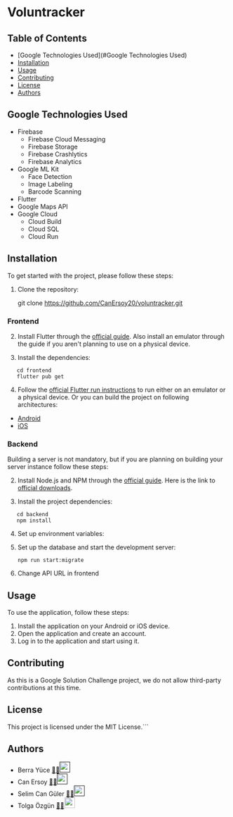 # Voluntracker



## Table of Contents

- [Google Technologies Used](#Google Technologies Used)
- [Installation](#installation)
- [Usage](#usage)
- [Contributing](#contributing)
- [License](#license)
- [Authors](#authors)

## Google Technologies Used

- Firebase
  - Firebase Cloud Messaging
  - Firebase Storage
  - Firebase Crashlytics
  - Firebase Analytics
- Google ML Kit
  - Face Detection
  - Image Labeling
  - Barcode Scanning
- Flutter
- Google Maps API
- Google Cloud
  - Cloud Build
  - Cloud SQL
  - Cloud Run

## Installation

To get started with the project, please follow these steps:

1. Clone the repository:

   git clone https://github.com/CanErsoy20/voluntracker.git

### Frontend

2. Install Flutter through the [official guide](https://docs.flutter.dev/get-started/install). Also install an emulator through the guide if you aren't planning to use on a physical device.

3. Install the dependencies:

```
   cd frontend
   flutter pub get
```

4. Follow the [official Flutter run instructions]() to run either on an emulator or a physical device. 
Or you can build the project on following architectures:

- [Android](https://docs.flutter.dev/deployment/android)
- [iOS](https://docs.flutter.dev/deployment/ios)

### Backend

Building a server is not mandatory, but if you are planning on building your server instance follow these steps:

2. Install Node.js and NPM through the [official guide](https://docs.npmjs.com/downloading-and-installing-node-js-and-npm). Here is the link to [official downloads](https://nodejs.org/en/download).

3. Install the project dependencies:
```
   cd backend
   npm install
```

4. Set up environment variables:



5. Set up the database and start the development server:

   ```npm run start:migrate```

6. Change API URL in frontend

## Usage

To use the application, follow these steps:

1. Install the application on your Android or iOS device.
2. Open the application and create an account.
3. Log in to the application and start using it.

## Contributing

As this is a Google Solution Challenge project, we do not allow third-party contributions at this time.

## License

This project is licensed under the MIT License.```

## Authors

- Berra Yüce [📧](berrayuce@gmail.com)[🌐]()[<img src="./icons/Github-Dark.svg" width="24">]()
- Can Ersoy [📧](canersoy2002@gmail.com)[🌐]()[<img src="./icons/Github-Dark.svg" width="24">]()
- Selim Can Güler [📧](mailto:cs.selim.guler@gmail.com)[🌐]()[<img src="./icons/Github-Dark.svg" width="24">]()
- Tolga Özgün [📧](mailto:tolgaozgunn@gmail.com)[🌐](https://tolgaozgun.com)[<img src="./icons/Github-Dark.svg" width="24">](https://github.com/tolgaozgun)
